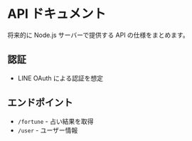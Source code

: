 # API ドキュメント

将来的に Node.js サーバーで提供する API の仕様をまとめます。

## 認証
- LINE OAuth による認証を想定

## エンドポイント
- `/fortune` - 占い結果を取得
- `/user` - ユーザー情報
